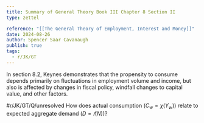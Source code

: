 ```yaml
---
title: Summary of General Theory Book III Chapter 8 Section II
type: zettel

reference: "[[The General Theory of Employment, Interest and Money]]"
date: 2024-08-26
author: Spencer Saar Cavanaugh
publish: true
tags:
  - r/JK/GT
---
```


In section 8.2, Keynes demonstrates that the propensity to consume depends primarily on fluctuations in employment volume and income, but also is affected by changes in fiscal policy, windfall changes to capital value, and other factors.

#r/JK/GT/Q/unresolved How does actual consumption ($C_w = χ(Y_w)$) relate to expected aggregate demand ($D = 𝑓(N)$)?
